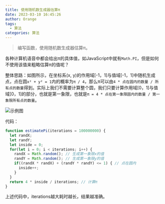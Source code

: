 ```yaml
---
title: 使用随机数生成器估算π
date: 2023-03-10 16:45:26
author: Orange
tags:
  - 算法
categories: 算法
---
```


> 编写函数，使用随机数生成器估算π。

各种计算机语音中都会给出π的具体值，如JavaScript中就有`Math.PI`，但是如何不使用该值来粗略估算π的值呢？

整体思路：如图所示，在坐标系(x, y)的作用域[-1，1]与值域[-1，1]中随机生成点，点在圆`x² + y² = 1`内的概率为`π / 4`，那么π可以由`4 * 点在圆内的数量 / 所有点的数量`得到。实际上我们不需要计算整个圆，我们只要计算作用域[0，1]与值域[0，1]的部分，也就是第一象限，也就是`π = 4 * 点在第一象限圆内的数量 / 第一象限所有点的数量`。

![示例图](1.png)

代码：

```JavaScript
function estimatePi(iterations = 100000000) {
  let randX;
  let randY;
  let inside = 0;
  for(let i = 0; i < iterations; i++) {
    randX = Math.random(); // 生成第一象限x的值
    randY = Math.random(); // 生成第一象限y的值
    if((randX * randX) + (randY * randY) <= 1) { // 点在圆内
      inside++;
    }
  }
  return 4 * inside / iterations; // 计算π
}
```

上述代码中，iterations越大耗时越长，结果越准确。
